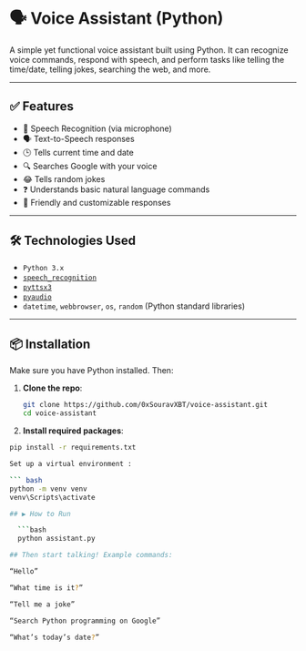 # 🗣️ Voice Assistant (Python)

A simple yet functional voice assistant built using Python. It can recognize voice commands, respond with speech, and perform tasks like telling the time/date, telling jokes, searching the web, and more.

---

## ✅ Features

- 🎤 Speech Recognition (via microphone)
- 🗣️ Text-to-Speech responses
- 🕒 Tells current time and date
- 🔍 Searches Google with your voice
- 😂 Tells random jokes
- ❓ Understands basic natural language commands
- 💬 Friendly and customizable responses

---

## 🛠️ Technologies Used

- `Python 3.x`
- [`speech_recognition`](https://pypi.org/project/SpeechRecognition/)
- [`pyttsx3`](https://pypi.org/project/pyttsx3/)
- [`pyaudio`](https://pypi.org/project/PyAudio/)
- `datetime`, `webbrowser`, `os`, `random` (Python standard libraries)

---

## 📦 Installation

Make sure you have Python installed. Then:

1. **Clone the repo**:
   ```bash
   git clone https://github.com/0xSouravXBT/voice-assistant.git
   cd voice-assistant

   
2. **Install required packages**:

``` bash
pip install -r requirements.txt

Set up a virtual environment :

``` bash
python -m venv venv
venv\Scripts\activate  

## ▶️ How to Run

  ```bash
  python assistant.py

## Then start talking! Example commands:

“Hello”

“What time is it?”

“Tell me a joke”

“Search Python programming on Google”

“What’s today’s date?”
